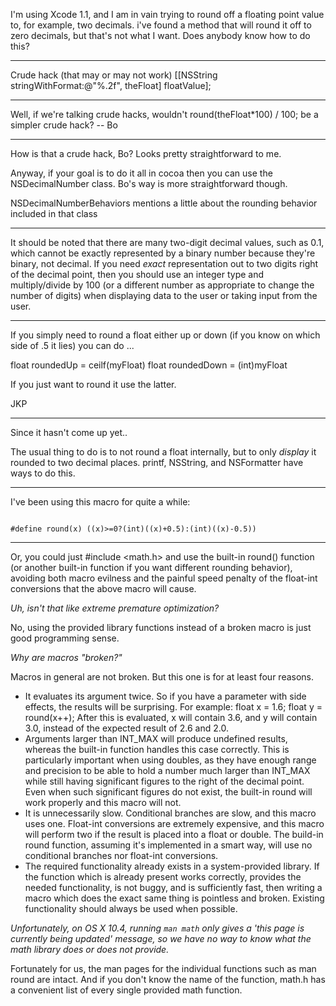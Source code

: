 I'm using Xcode 1.1, and I am in vain trying to round off a floating point value to, for example, two decimals. i've found a method that will round it off to zero decimals, but that's not what I want. Does anybody know how to do this?

----

Crude hack (that may or may not work)
[[NSString stringWithFormat:@"%.2f", theFloat] floatValue];

----

Well, if we're talking crude hacks, wouldn't      round(theFloat*100) / 100; be a simpler crude hack?  -- Bo

----

How is that a crude hack, Bo? Looks pretty straightforward to me.

Anyway, if your goal is to do it all in cocoa then you can use the NSDecimalNumber class.  Bo's way is more straightforward though.

NSDecimalNumberBehaviors mentions a little about the rounding behavior included in that class

----

It should be noted that there are many two-digit decimal values, such as 0.1, which cannot be exactly represented by a binary number because they're binary, not decimal. If you need *exact* representation out to two digits right of the decimal point, then you should use an integer type and multiply/divide by 100 (or a different number as appropriate to change the number of digits) when displaying data to the user or taking input from the user.

----

If you simply need to round a float either up or down (if you know on which side of .5 it lies) you can do ...

float roundedUp = ceilf(myFloat)
float roundedDown = (int)myFloat

If you just want to round it use the latter.

JKP

----

Since it hasn't come up yet..

The usual thing to do is to not round a float internally, but to only *display* it rounded to two decimal places.  printf, NSString, and NSFormatter have ways to do this.

----

I've been using this macro for quite a while:

<code>
#define round(x) ((x)>=0?(int)((x)+0.5):(int)((x)-0.5))
</code>

----

Or, you could just     #include <math.h> and use the built-in     round() function (or another built-in function if you want different rounding behavior), avoiding both macro evilness and the painful speed penalty of the float-int conversions that the above macro will cause.

*Uh, isn't that like extreme premature optimization?*

No, using the provided library functions instead of a broken macro is just good programming sense.

*Why are macros "broken?"*

Macros in general are not broken. But this one is for at least four reasons.


* It evaluates its argument twice. So if you have a parameter with side effects, the results will be surprising. For example:     float x = 1.6; float y = round(x++); After this is evaluated, x will contain 3.6, and y will contain 3.0, instead of the expected result of 2.6 and 2.0.
* Arguments larger than     INT_MAX will produce undefined results, whereas the built-in function handles this case correctly. This is particularly important when using     doubles, as they have enough range and precision to be able to hold a number much larger than     INT_MAX while still having significant figures to the right of the decimal point. Even when such significant figures do not exist, the built-in     round will work properly and this macro will not.
* It is unnecessarily slow. Conditional branches are slow, and this macro uses one. Float-int conversions are extremely expensive, and this macro will perform two if the result is placed into a     float or     double. The build-in     round function, assuming it's implemented in a smart way, will use no conditional branches nor float-int conversions.
* The required functionality already exists in a system-provided library. If the function which is already present works correctly, provides the needed functionality, is not buggy, and is sufficiently fast, then writing a macro which does the exact same thing is pointless and broken. Existing functionality should always be used when possible.


*Unfortunately, on OS X 10.4, running <code>man math</code> only gives a 'this page is currently being updated' message, so we have no way to know what the math library does or does not provide.*

Fortunately for us, the man pages for the individual functions such as     man round are intact. And if you don't know the name of the function,     math.h has a convenient list of every single provided math function.
